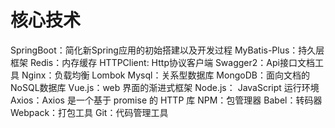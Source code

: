 # 核心技术
SpringBoot：简化新Spring应用的初始搭建以及开发过程
MyBatis-Plus：持久层框架
Redis：内存缓存
HTTPClient: Http协议客户端
Swagger2：Api接口文档工具
Nginx：负载均衡
Lombok
Mysql：关系型数据库
MongoDB：面向文档的NoSQL数据库
Vue.js：web 界面的渐进式框架
Node.js： JavaScript 运行环境
Axios：Axios 是一个基于 promise 的 HTTP 库
NPM：包管理器
Babel：转码器
Webpack：打包工具
Git：代码管理工具 

